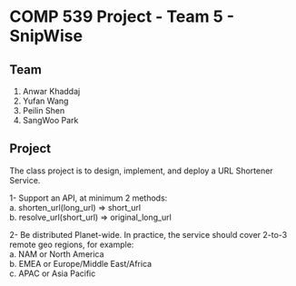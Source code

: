 # COMP 539 Project - Team 5 - SnipWise

##  Team 
1. Anwar Khaddaj
2. Yufan Wang
3. Peilin Shen
4. SangWoo Park

## Project
The class project is to design, implement, and deploy a URL Shortener Service.

1- Support an API, at minimum 2 methods: <br>
          a. shorten_url(long_url) ⇒ short_url <br>
          b. resolve_url(short_url) ⇒ original_long_url <br>

2- Be distributed Planet-wide. In practice, the service should cover 2-to-3 remote geo regions, for example: <br>
          a. NAM or North America <br>
          b. EMEA or Europe/Middle East/Africa <br>
          c. APAC or Asia Pacific <br>


